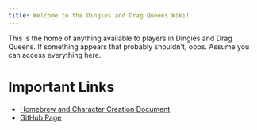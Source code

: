 ```yaml
---
title: Welcome to the Dingies and Drag Queens Wiki!
---
```

This is the home of anything available to players in Dingies and Drag Queens. If something appears that probably shouldn't, oops. Assume you can access everything here.
# Important Links
- [Homebrew and Character Creation Document](https://docs.google.com/document/d/1GyZ967od1gMjKSl7hZ31i3rEnH9sMv9GgVYi9SFBdRY/edit?usp=sharing)
- [GitHub Page](https://github.com/MythicTy/DingiesAndDragQueens)
